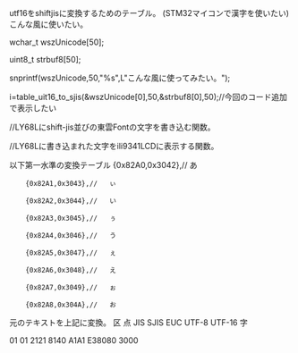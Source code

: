 utf16をshiftjisに変換するためのテーブル。
(STM32マイコンで漢字を使いたい)
こんな風に使いたい。

wchar_t wszUnicode[50];

uint8_t strbuf8[50];

snprintf(wszUnicode,50,"%s",L"こんな風に使ってみたい。");


i=table_uit16_to_sjis(&wszUnicode[0],50,&strbuf8[0],50);//今回のコード追加で表示したい

//LY68Lにshift-jis並びの東雲Fontの文字を書き込む関数。

//LY68Lに書き込まれた文字をili9341LCDに表示する関数。

以下第一水準の変換テーブル
		{0x82A0,0x3042},//   あ
    
		{0x82A1,0x3043},//   ぃ
    
		{0x82A2,0x3044},//   い
    
		{0x82A3,0x3045},//   ぅ
    
		{0x82A4,0x3046},//   う
    
		{0x82A5,0x3047},//   ぇ
    
		{0x82A6,0x3048},//   え
    
		{0x82A7,0x3049},//   ぉ
    
		{0x82A8,0x304A},//   お
    
元のテキストを上記に変換。
区 点 JIS  SJIS EUC  UTF-8  UTF-16 字
  
01 01 2121 8140 A1A1 E38080 3000

  
